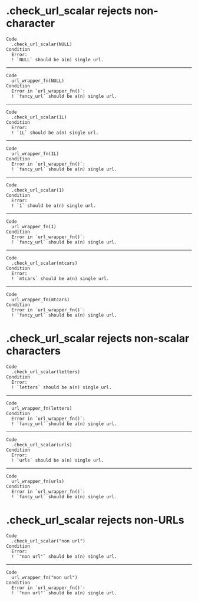 # .check_url_scalar rejects non-character

    Code
      .check_url_scalar(NULL)
    Condition
      Error:
      ! `NULL` should be a(n) single url.

---

    Code
      url_wrapper_fn(NULL)
    Condition
      Error in `url_wrapper_fn()`:
      ! `fancy_url` should be a(n) single url.

---

    Code
      .check_url_scalar(1L)
    Condition
      Error:
      ! `1L` should be a(n) single url.

---

    Code
      url_wrapper_fn(1L)
    Condition
      Error in `url_wrapper_fn()`:
      ! `fancy_url` should be a(n) single url.

---

    Code
      .check_url_scalar(1)
    Condition
      Error:
      ! `1` should be a(n) single url.

---

    Code
      url_wrapper_fn(1)
    Condition
      Error in `url_wrapper_fn()`:
      ! `fancy_url` should be a(n) single url.

---

    Code
      .check_url_scalar(mtcars)
    Condition
      Error:
      ! `mtcars` should be a(n) single url.

---

    Code
      url_wrapper_fn(mtcars)
    Condition
      Error in `url_wrapper_fn()`:
      ! `fancy_url` should be a(n) single url.

# .check_url_scalar rejects non-scalar characters

    Code
      .check_url_scalar(letters)
    Condition
      Error:
      ! `letters` should be a(n) single url.

---

    Code
      url_wrapper_fn(letters)
    Condition
      Error in `url_wrapper_fn()`:
      ! `fancy_url` should be a(n) single url.

---

    Code
      .check_url_scalar(urls)
    Condition
      Error:
      ! `urls` should be a(n) single url.

---

    Code
      url_wrapper_fn(urls)
    Condition
      Error in `url_wrapper_fn()`:
      ! `fancy_url` should be a(n) single url.

# .check_url_scalar rejects non-URLs

    Code
      .check_url_scalar("non url")
    Condition
      Error:
      ! `"non url"` should be a(n) single url.

---

    Code
      url_wrapper_fn("non url")
    Condition
      Error in `url_wrapper_fn()`:
      ! `"non url"` should be a(n) single url.

